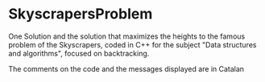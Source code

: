 # SkyscrapersProblem
One Solution and the solution that maximizes the heights to the famous problem of the Skyscrapers, coded in C++ for the subject "Data structures and algorithms", focused on backtracking.

The comments on the code and the messages displayed are in Catalan
